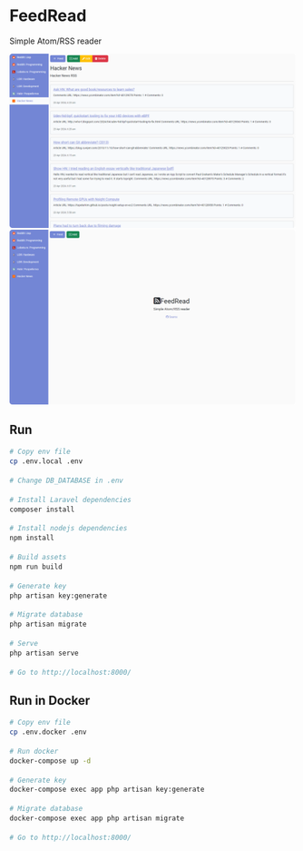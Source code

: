 # FeedRead
Simple Atom/RSS reader

<img src="./img/1.png" width="900">
<img src="./img/2.png" width="900">

## Run 
```sh
# Copy env file
cp .env.local .env

# Change DB_DATABASE in .env

# Install Laravel dependencies
composer install

# Install nodejs dependencies
npm install

# Build assets
npm run build

# Generate key
php artisan key:generate

# Migrate database
php artisan migrate

# Serve
php artisan serve

# Go to http://localhost:8000/
```

## Run in Docker
```sh
# Copy env file
cp .env.docker .env

# Run docker
docker-compose up -d

# Generate key
docker-compose exec app php artisan key:generate

# Migrate database
docker-compose exec app php artisan migrate

# Go to http://localhost:8000/
```
